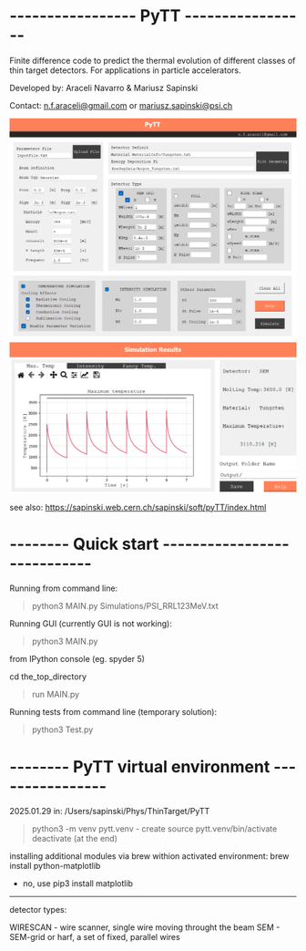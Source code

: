 #  -----------------     PyTT     -----------------    # 

 Finite difference code to predict the thermal evolution of different classes
 of thin target detectors. For applications in particle accelerators.
 
 Developed by: Araceli Navarro & Mariusz Sapinski
 
 Contact: n.f.araceli@gmail.com or mariusz.sapinski@psi.ch
 
![plot](./HelpFolder/PyTTScreanshot.png)
![plot](./HelpFolder/PyTTresults.png)


see also: https://sapinski.web.cern.ch/sapinski/soft/pyTT/index.html



# -------- Quick start ----------------------------  #

Running from command line:

> python3 MAIN.py Simulations/PSI_RRL123MeV.txt

Running GUI (currently GUI is not working):

> python3 MAIN.py


from IPython console (eg. spyder 5)

cd the_top_directory

> run MAIN.py 

Running tests from command line (temporary solution):

> python3 Test.py


# -------- PyTT virtual environment ----------------  #
2025.01.29
in: /Users/sapinski/Phys/ThinTarget/PyTT
> python3 -m venv pytt.venv - create
> source pytt.venv/bin/activate
> deactivate (at the end)

installing additional modules via brew withion activated environment:
brew install python-matplotlib
- no, use pip3 install matplotlib


---------------------------------------

detector types:

WIRESCAN - wire scanner, single wire moving throught the beam
SEM - SEM-grid or harf, a set of fixed, parallel wires


